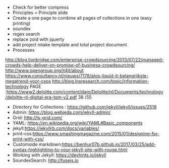 * Check for better compress
* Principles = Principle slide
* Create a one page to combine all pages of collections in one (easy printing)
* soundex
* regex search
* replace zoid with jquerty
* add project intake template and total project document
* Processes

http://blog.lionbridge.com/enterprise-crowdsourcing/2013/07/22/managed-crowds-help-deliver-on-promise-of-business-crowdsourcing/
http://www.opengroup.org/it4it/about
https://www.consultancy.nl/nieuws/7178/atos-liquid-it-belangrijkste-megatrend-voor-cxos
http://blog.lnsresearch.com/topic/information-technology
PAGE :https://www2.deloitte.com/content/dam/Deloitte/nl/Documents/technology/deloitte-nl-digital-era-tom-v2.pdf 38 /55 


* Directory for Collections : https://github.com/jekyll/jekyll/issues/2518
* Admin: https://blog.webjeda.com/jekyll-admin/
* Grid: http://js-grid.com/
* YAML: https://en.wikipedia.org/wiki/YAML#Basic_components
* jekyll:https://jekyllrb.com/docs/variables/
* print-css:https://www.smashingmagazine.com/2015/01/designing-for-print-with-css/
* Customside markdown:https://benhur07b.github.io/2017/03/25/add-syntax-highlighting-to-your-jekyll-site-with-rouge.html
* Working with Jekyll: https://devhints.io/jekyll
* SoundexSearch: http://fusejs.io


